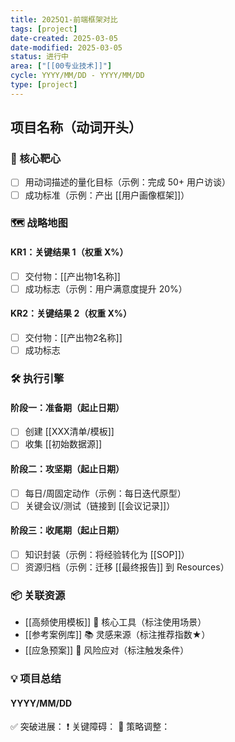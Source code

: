 ```yaml
---
title: 2025Q1-前端框架对比
tags: [project]
date-created: 2025-03-05
date-modified: 2025-03-05
status: 进行中
area: ["[[00专业技术]]"]
cycle: YYYY/MM/DD - YYYY/MM/DD
type: [project]
---
```


## 项目名称（动词开头）

### 🎯 核心靶心

- [ ] 用动词描述的量化目标（示例：完成 50+ 用户访谈）
- [ ] 成功标准（示例：产出 [[用户画像框架]]）

### 🗺️ 战略地图

#### KR1：关键结果 1（权重 X%）

- [ ] 交付物：[[产出物1名称]]
- [ ] 成功标志（示例：用户满意度提升 20%）

#### KR2：关键结果 2（权重 X%）

- [ ] 交付物：[[产出物2名称]]
- [ ] 成功标志

### 🛠️ 执行引擎

#### 阶段一：准备期（起止日期）

- [ ] 创建 [[XXX清单/模板]]
- [ ] 收集 [[初始数据源]]

#### 阶段二：攻坚期（起止日期）

- [ ] 每日/周固定动作（示例：每日迭代原型）
- [ ] 关键会议/测试（链接到 [[会议记录]]）

#### 阶段三：收尾期（起止日期）

- [ ] 知识封装（示例：将经验转化为 [[SOP]]）
- [ ] 资源归档（示例：迁移 [[最终报告]] 到 Resources）

### 📦 关联资源

- [[高频使用模板]] 🔨 核心工具（标注使用场景）
- [[参考案例库]] 📚 灵感来源（标注推荐指数★）
- [[应急预案]] 🚨 风险应对（标注触发条件）

### 💡 项目总结

#### YYYY/MM/DD

✅ 突破进展：
❗️ 关键障碍：
🔄 策略调整：
